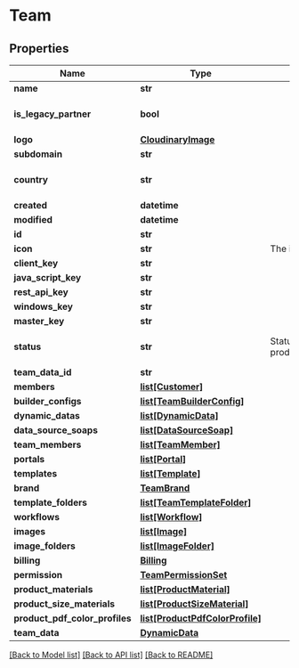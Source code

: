 # Team

## Properties
Name | Type | Description | Notes
------------ | ------------- | ------------- | -------------
**name** | **str** |  | 
**is_legacy_partner** | **bool** |  | [optional] [default to False]
**logo** | [**CloudinaryImage**](CloudinaryImage.md) |  | [optional] 
**subdomain** | **str** |  | [optional] 
**country** | **str** |  | [optional] [default to 'Ireland']
**created** | **datetime** |  | [optional] 
**modified** | **datetime** |  | [optional] 
**id** | **str** |  | 
**icon** | **str** | The icon image url | [optional] 
**client_key** | **str** |  | [optional] 
**java_script_key** | **str** |  | [optional] 
**rest_api_key** | **str** |  | [optional] 
**windows_key** | **str** |  | [optional] 
**master_key** | **str** |  | [optional] 
**status** | **str** | Status of the application, production/sandbox/disabled | [optional] [default to 'sandbox']
**team_data_id** | **str** |  | [optional] 
**members** | [**list[Customer]**](Customer.md) |  | [optional] 
**builder_configs** | [**list[TeamBuilderConfig]**](TeamBuilderConfig.md) |  | [optional] 
**dynamic_datas** | [**list[DynamicData]**](DynamicData.md) |  | [optional] 
**data_source_soaps** | [**list[DataSourceSoap]**](DataSourceSoap.md) |  | [optional] 
**team_members** | [**list[TeamMember]**](TeamMember.md) |  | [optional] 
**portals** | [**list[Portal]**](Portal.md) |  | [optional] 
**templates** | [**list[Template]**](Template.md) |  | [optional] 
**brand** | [**TeamBrand**](TeamBrand.md) |  | [optional] 
**template_folders** | [**list[TeamTemplateFolder]**](TeamTemplateFolder.md) |  | [optional] 
**workflows** | [**list[Workflow]**](Workflow.md) |  | [optional] 
**images** | [**list[Image]**](Image.md) |  | [optional] 
**image_folders** | [**list[ImageFolder]**](ImageFolder.md) |  | [optional] 
**billing** | [**Billing**](Billing.md) |  | [optional] 
**permission** | [**TeamPermissionSet**](TeamPermissionSet.md) |  | [optional] 
**product_materials** | [**list[ProductMaterial]**](ProductMaterial.md) |  | [optional] 
**product_size_materials** | [**list[ProductSizeMaterial]**](ProductSizeMaterial.md) |  | [optional] 
**product_pdf_color_profiles** | [**list[ProductPdfColorProfile]**](ProductPdfColorProfile.md) |  | [optional] 
**team_data** | [**DynamicData**](DynamicData.md) |  | [optional] 

[[Back to Model list]](../README.md#documentation-for-models) [[Back to API list]](../README.md#documentation-for-api-endpoints) [[Back to README]](../README.md)


